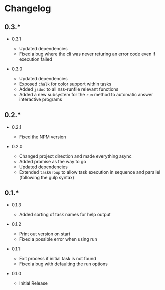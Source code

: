 Changelog
=========

0.3.*
-----

* 0.3.1
  * Updated dependencies
  * Fixed a bug where the cli was never returing an error code even if execution failed

* 0.3.0
  * Updated dependencies
  * Exposed `chalk` for color support within tasks
  * Added `jsdoc` to all nss-runfile relevant functions
  * Added a new subsystem for the `run` method to automatic answer interactive programs


0.2.*
-----

* 0.2.1
  * Fixed the NPM version

* 0.2.0
  * Changed project direction and made everything async
  * Added promise as the way to go
  * Updated dependencies
  * Extended `taskGroup` to allow task execution in sequence and parallel (following the
    gulp syntax)

0.1.*
-----

* 0.1.3
  * Added sorting of task names for help output

* 0.1.2
  * Print out version on start
  * Fixed a possible error when using run

* 0.1.1
  * Exit process if initial task is not found
  * Fixed a bug with defaulting the run options

* 0.1.0
  * Initial Release

